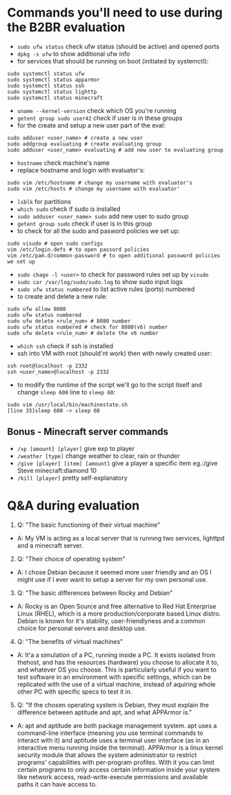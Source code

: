 # Commands you'll need to use during the B2BR evaluation

- `sudo ufw status` check ufw status (should be active) and opened ports
- `dpkg -s ufw` to show additional ufw info
- for services that should be running on boot (initiated by systemctl):
```
sudo systemctl status ufw
sudo systemctl status apparmor
sudo systemctl status ssh
sudo systemctl status lighttp
sudo systemctl status minecraft
```
- `uname --kernel-version` check which OS you're running
- `getent group sudo user42` check if user is in these groups
- for the create and setup a new user part of the eval:
```
sudo adduser <user_name> # create a new user
sudo addgroup evaluating # create evaluating group
sudo adduser <user_name> evaluating # add new user to evaluating group
```
- `hostname` check machine's name
- replace hostname and login with evaluator's:
```
sudo vim /etc/hostname # change my username with evaluator's
sudo vim /etc/hosts # change my username with evaluator'
```
- `lsblk` for partitions
- `which sudo` check if sudo is installed
- `sudo adduser <user_name> sudo` add new user to sudo group
- `getent group sudo` check if user is in this group
- to check for all the sudo and pasword policies we set up:
```
sudo visudo # open sudo configs
vim /etc/login.defs # to open passord policies
vim /etc/pam.d/common-password # to open additional password policies we set up
```
- `sudo chage -l <user>` to check for password rules set up by `visudo`
- `sudo car /var/log/sudo/sudo.log` to show sudo input logs
- `sudo ufw status numbered` to list active rules (ports) numbered
- to create and delete a new rule:
```
sudo ufw allow 8080
sudo ufw status numbered
sudo ufw delete <rule_num> # 8080 number
sudo ufw status numbered # check for 8080(v6) number
sudo ufw delete <rule_num> # delete the v6 number
```
- `which ssh` check if ssh is installed
- ssh into VM with root (should'nt work) then with newly created user:
```
ssh root@localhost -p 2332
ssh <user_name>@localhost -p 2332
```
- to modify the runtime of the script we'll go to the script itself and change `sleep 600` line to `sleep 60`:
```
sudo vim /usr/local/bin/machinestate.sh
[line 33]sleep 600 -> sleep 60
```
## Bonus - Minecraft server commands

- `/xp [amount] [player]` give exp to player
- `/weather [type]` change weather to clear, rain or thunder
- `/give [player] [item] [amount]` give a player a specific item eg.:/give Steve minecraft:diamond 10
- `/kill [player]` pretty self-explanatory

# Q&A during evaluation

1. Q: "The basic functioning of their virtual machine"
-  A: My VM is acting as a local server that is running two services, lighttpd and a minecraft server.

2. Q: "Their choice of operating system"
-  A: I chose Debian because it seemed more user friendly and an OS I might use if I ever want to setup a server for my own personal use.

3. Q: "The basic differences between Rocky and Debian"
-  A: Rocky is an Open Source and free alternative to Red Hat Enterprise Linux (RHEL), which is a more production/corporate based Linux distro. Debian is known for it's stability, user-friendlyness and a common choice for personal servers and desktop use.

4. Q: "The benefits of virtual machines"
-  A: It'a a simulation of a PC, running inside a PC. It exists isolated from thehost, and has the resources (hardware) you choose to allocate it to, and whatever OS you choose. This is particularly useful if you want to test software in an environment with specific settings, which can be replicated with the use of a virtual machine, instead of aquiring whole other PC with specific specs to test it in.

5. Q: "If the chosen operating system is Debian, they must explain the difference between aptitude and apt, and what APPArmor is."
-  A: apt and aptitude are both package management system. apt uses a command-line interface (meaning you use terminal commands to interact with it) and aptitude uses a terminal user interface (as in an interactive menu running inside the terminal). 
APPArmor is a linux kernel security module that allows the system administrator to restrict programs' capabilities with per-program profiles. With it you can limit certain programs to only access certain information inside your system like network access, read-write-execute permissions and available paths it can have access to.
